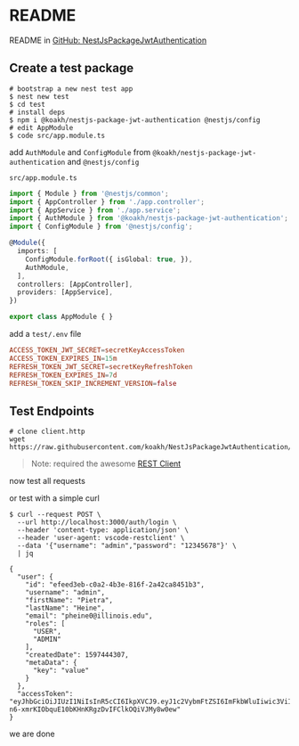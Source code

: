 # README

README in [GitHub: NestJsPackageJwtAuthentication](https://github.com/koakh/NestJsPackageJwtAuthentication/blob/main/README.md)

## Create a test package

```shell
# bootstrap a new nest test app
$ nest new test
$ cd test
# install deps
$ npm i @koakh/nestjs-package-jwt-authentication @nestjs/config
# edit AppModule
$ code src/app.module.ts
```

add `AuthModule` and `ConfigModule` from `@koakh/nestjs-package-jwt-authentication` and `@nestjs/config`

`src/app.module.ts`

```typescript
import { Module } from '@nestjs/common';
import { AppController } from './app.controller';
import { AppService } from './app.service';
import { AuthModule } from '@koakh/nestjs-package-jwt-authentication';
import { ConfigModule } from '@nestjs/config';

@Module({
  imports: [
    ConfigModule.forRoot({ isGlobal: true, }),
    AuthModule,
  ],
  controllers: [AppController],
  providers: [AppService],
})

export class AppModule { }
```

add a `test/.env` file

```conf
ACCESS_TOKEN_JWT_SECRET=secretKeyAccessToken
ACCESS_TOKEN_EXPIRES_IN=15m
REFRESH_TOKEN_JWT_SECRET=secretKeyRefreshToken
REFRESH_TOKEN_EXPIRES_IN=7d
REFRESH_TOKEN_SKIP_INCREMENT_VERSION=false
```

## Test Endpoints

```shell
# clone client.http
wget https://raw.githubusercontent.com/koakh/NestJsPackageJwtAuthentication/main/client.http
```

> Note: required the awesome [REST Client](https://marketplace.visualstudio.com/items?itemName=humao.rest-client)

now test all requests

or test with a simple curl 

```shell
$ curl --request POST \
  --url http://localhost:3000/auth/login \
  --header 'content-type: application/json' \
  --header 'user-agent: vscode-restclient' \
  --data '{"username": "admin","password": "12345678"}' \
  | jq

{
  "user": {
    "id": "efeed3eb-c0a2-4b3e-816f-2a42ca8451b3",
    "username": "admin",
    "firstName": "Pietra",
    "lastName": "Heine",
    "email": "pheine0@illinois.edu",
    "roles": [
      "USER",
      "ADMIN"
    ],
    "createdDate": 1597444307,
    "metaData": {
      "key": "value"
    }
  },
  "accessToken": "eyJhbGciOiJIUzI1NiIsInR5cCI6IkpXVCJ9.eyJ1c2VybmFtZSI6ImFkbWluIiwic3ViIjoiZWZlZWQzZWItYzBhMi00YjNlLTgxNmYtMmE0MmNhODQ1MWIzIiwicm9sZXMiOlsiVVNFUiIsIkFETUlOIl0sImlhdCI6MTYwMjI2MDk3NywiZXhwIjoxNjAyMjYxODc3fQ.-n6-xmrKIObquE10bKHnKRgzDvIFClkOQiVJMy8w0ew"
}
```

we are done